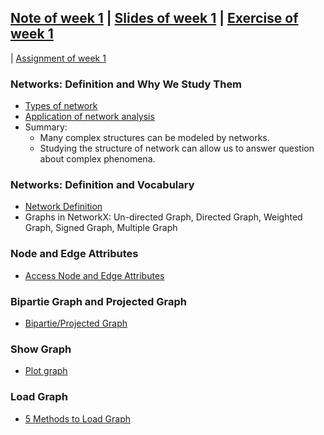 ## [Note of week 1](notes) | [Slides of week 1](slides) | [Exercise of week 1](exercises)
 | [Assignment of week 1](assignment)

### Networks: Definition and Why We Study Them

- [Types of network](notes/1_type_of_different_networks.md)
- [Application of network analysis](notes/2_application_of_network_analysis.md)
- Summary:
    - Many complex structures can be modeled by networks.
    - Studying the structure of network can allow us to answer question about
complex phenomena.

### Networks: Definition and Vocabulary

- [Network Definition](notes/3_network_definition.md)
- Graphs in NetworkX: Un-directed Graph, Directed Graph, Weighted Graph, Signed Graph, 
Multiple Graph

### Node and Edge Attributes

- [Access Node and Edge Attributes](notes/4_node_and_edge_attributes.md)

### Bipartie Graph and Projected Graph

- [Bipartie/Projected Graph](notes/5_bipartie_and_projected_graph.md)

### Show Graph
- [Plot graph](notes/6_show_graph.md)

### Load Graph
- [5 Methods to Load Graph](notes/7_load_graph.md)
